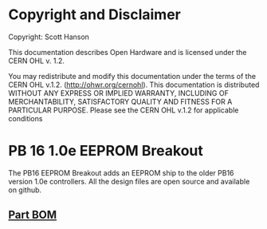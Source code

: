# Copyright and Disclaimer
Copyright: Scott Hanson

This documentation describes Open Hardware and is licensed under the CERN OHL v. 1.2.

You may redistribute and modify this documentation under the terms of the CERN OHL v.1.2. (http://ohwr.org/cernohl). This documentation is distributed WITHOUT ANY EXPRESS OR IMPLIED WARRANTY, INCLUDING OF MERCHANTABILITY, SATISFACTORY QUALITY AND FITNESS FOR A PARTICULAR PURPOSE. Please see the CERN OHL v.1.2 for applicable conditions

# PB 16 1.0e EEPROM Breakout

The PB16 EEPROM Breakout adds an EEPROM ship to the older PB16 version 1.0e controllers.  All the design files are open source and available on github.

## [Part BOM](https://github.com/computergeek1507/PB_16/raw/master/I2C_Breakout/I2C_Breakout_BOM.ods)

